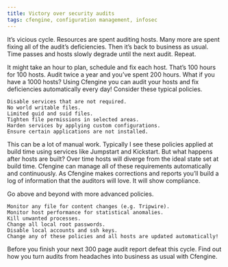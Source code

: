 ```yaml
---
title: Victory over security audits
tags: cfengine, configuration management, infosec
---
```


It’s vicious cycle. Resources are spent auditing hosts. Many more are spent fixing all of the audit’s deficiencies. Then it’s back to business as usual. Time passes and hosts slowly degrade until the next audit. Repeat.

It might take an hour to plan, schedule and fix each host. That’s 100 hours for 100 hosts. Audit twice a year and you’ve spent 200 hours. What if you have a 1000 hosts? Using Cfengine you can audit your hosts and fix deficiencies automatically every day! Consider these typical policies.

    Disable services that are not required.
    No world writable files.
    Limited guid and suid files.
    Tighten file permissions in selected areas.
    Harden services by applying custom configurations.
    Ensure certain applications are not installed.

This can be a lot of manual work. Typically I see these policies applied at build time using services like Jumpstart and Kickstart. But what happens after hosts are built? Over time hosts will diverge from the ideal state set at build time. Cfengine can manage all of these requirements automatically and continuously. As Cfengine makes corrections and reports you’ll build a log of information that the auditors will love. It will show compliance.

Go above and beyond with more advanced policies.

    Monitor any file for content changes (e.g. Tripwire).
    Monitor host performance for statistical anomalies.
    Kill unwanted processes.
    Change all local root passwords.
    Disable local accounts and ssh keys.
    Change any of these policies and all hosts are updated automatically!

Before you finish your next 300 page audit report defeat this cycle. Find out how you turn audits from headaches into business as usual with Cfengine.
